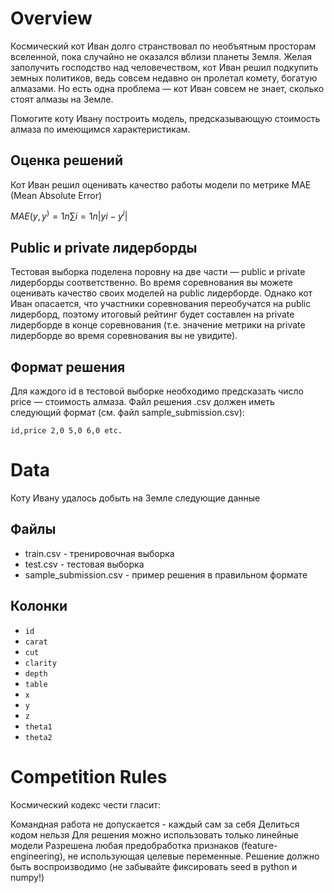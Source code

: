 # Overview
Космический кот Иван долго странствовал по необъятным просторам вселенной, пока случайно не оказался вблизи планеты Земля. Желая заполучить господство над человечеством, кот Иван решил подкупить земных политиков, ведь совсем недавно он пролетал комету, богатую алмазами. Но есть одна проблема — кот Иван совсем не знает, сколько стоят алмазы на Земле.

Помогите коту Ивану построить модель, предсказывающую стоимость алмаза по имеющимся характеристикам.

## Оценка решений
Кот Иван решил оценивать качество работы модели по метрике MAE (Mean Absolute Error)

$MAE(y,y^)=1n∑i=1n|yi−y^i|$

## Public и private лидерборды
Тестовая выборка поделена поровну на две части — public и private лидерборды соответственно. Во время соревнования вы можете оценивать качество своих моделей на public лидерборде. Однако кот Иван опасается, что участники соревнования переобучатся на public лидерборд, поэтому итоговый рейтинг будет составлен на private лидерборде в конце соревнования (т.е. значение метрики на private лидерборде во время соревнования вы не увидите).

## Формат решения
Для каждого id в тестовой выборке необходимо предсказать число price — стоимость алмаза. Файл решения .csv должен иметь следующий формат (см. файл sample_submission.csv):

`id,price
2,0
5,0
6,0
etc.`

# Data
Коту Ивану удалось добыть на Земле следующие данные

## Файлы
* train.csv - тренировочная выборка
* test.csv - тестовая выборка
* sample_submission.csv - пример решения в правильном формате
## Колонки
* `id`
* `carat`
* `cut`
* `clarity`
* `depth`
* `table`
* `x`
* `y`
* `z`
* `theta1`
* `theta2`

# Competition Rules
Космический кодекс чести гласит:

Командная работа не допускается - каждый сам за себя
Делиться кодом нельзя
Для решения можно использовать только линейные модели
Разрешена любая предобработка признаков (feature-engineering), не использующая целевые переменные.
Решение должно быть воспроизводимо (не забывайте фиксировать seed в python и numpy!)